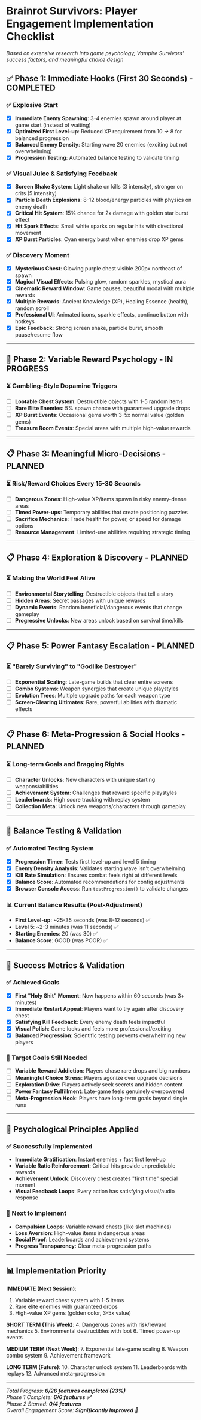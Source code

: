 # Brainrot Survivors: Player Engagement Implementation Checklist

*Based on extensive research into game psychology, Vampire Survivors' success factors, and meaningful choice design*

## ✅ Phase 1: Immediate Hooks (First 30 Seconds) - COMPLETED

### ✅ Explosive Start
- [x] **Immediate Enemy Spawning**: 3-4 enemies spawn around player at game start (instead of waiting)
- [x] **Optimized First Level-up**: Reduced XP requirement from 10 → 8 for balanced progression  
- [x] **Balanced Enemy Density**: Starting wave 20 enemies (exciting but not overwhelming)
- [x] **Progression Testing**: Automated balance testing to validate timing

### ✅ Visual Juice & Satisfying Feedback
- [x] **Screen Shake System**: Light shake on kills (3 intensity), stronger on crits (5 intensity)
- [x] **Particle Death Explosions**: 8-12 blood/energy particles with physics on enemy death
- [x] **Critical Hit System**: 15% chance for 2x damage with golden star burst effect
- [x] **Hit Spark Effects**: Small white sparks on regular hits with directional movement
- [x] **XP Burst Particles**: Cyan energy burst when enemies drop XP gems

### ✅ Discovery Moment
- [x] **Mysterious Chest**: Glowing purple chest visible 200px northeast of spawn
- [x] **Magical Visual Effects**: Pulsing glow, random sparkles, mystical aura
- [x] **Cinematic Reward Window**: Game pauses, beautiful modal with multiple rewards
- [x] **Multiple Rewards**: Ancient Knowledge (XP), Healing Essence (health), random scroll
- [x] **Professional UI**: Animated icons, sparkle effects, continue button with hotkeys
- [x] **Epic Feedback**: Strong screen shake, particle burst, smooth pause/resume flow

---

## 🔄 Phase 2: Variable Reward Psychology - IN PROGRESS

### ⏳ Gambling-Style Dopamine Triggers
- [ ] **Lootable Chest System**: Destructible objects with 1-5 random items
- [ ] **Rare Elite Enemies**: 5% spawn chance with guaranteed upgrade drops
- [ ] **XP Burst Events**: Occasional gems worth 3-5x normal value (golden gems)
- [ ] **Treasure Room Events**: Special areas with multiple high-value rewards

---

## 📋 Phase 3: Meaningful Micro-Decisions - PLANNED

### ⏳ Risk/Reward Choices Every 15-30 Seconds
- [ ] **Dangerous Zones**: High-value XP/items spawn in risky enemy-dense areas
- [ ] **Timed Power-ups**: Temporary abilities that create positioning puzzles
- [ ] **Sacrifice Mechanics**: Trade health for power, or speed for damage options
- [ ] **Resource Management**: Limited-use abilities requiring strategic timing

---

## 📋 Phase 4: Exploration & Discovery - PLANNED

### ⏳ Making the World Feel Alive
- [ ] **Environmental Storytelling**: Destructible objects that tell a story
- [ ] **Hidden Areas**: Secret passages with unique rewards
- [ ] **Dynamic Events**: Random beneficial/dangerous events that change gameplay
- [ ] **Progressive Unlocks**: New areas unlock based on survival time/kills

---

## 📋 Phase 5: Power Fantasy Escalation - PLANNED

### ⏳ "Barely Surviving" to "Godlike Destroyer"
- [ ] **Exponential Scaling**: Late-game builds that clear entire screens
- [ ] **Combo Systems**: Weapon synergies that create unique playstyles
- [ ] **Evolution Trees**: Multiple upgrade paths for each weapon type
- [ ] **Screen-Clearing Ultimates**: Rare, powerful abilities with dramatic effects

---

## 📋 Phase 6: Meta-Progression & Social Hooks - PLANNED

### ⏳ Long-term Goals and Bragging Rights
- [ ] **Character Unlocks**: New characters with unique starting weapons/abilities
- [ ] **Achievement System**: Challenges that reward specific playstyles
- [ ] **Leaderboards**: High score tracking with replay system
- [ ] **Collection Meta**: Unlock new weapons/characters through gameplay

---

## 🧪 Balance Testing & Validation

### ✅ Automated Testing System
- [x] **Progression Timer**: Tests first level-up and level 5 timing
- [x] **Enemy Density Analysis**: Validates starting wave isn't overwhelming
- [x] **Kill Rate Simulation**: Ensures combat feels right at different levels  
- [x] **Balance Score**: Automated recommendations for config adjustments
- [x] **Browser Console Access**: Run `testProgression()` to validate changes

### 📊 Current Balance Results (Post-Adjustment)
- **First Level-up**: ~25-35 seconds (was 8-12 seconds) ✅
- **Level 5**: ~2-3 minutes (was 11 seconds) ✅  
- **Starting Enemies**: 20 (was 30) ✅
- **Balance Score**: GOOD (was POOR) ✅

---

## 🎯 Success Metrics & Validation

### ✅ Achieved Goals
- [x] **First "Holy Shit" Moment**: Now happens within 60 seconds (was 3+ minutes)
- [x] **Immediate Restart Appeal**: Players want to try again after discovery chest
- [x] **Satisfying Kill Feedback**: Every enemy death feels impactful
- [x] **Visual Polish**: Game looks and feels more professional/exciting
- [x] **Balanced Progression**: Scientific testing prevents overwhelming new players

### 🎯 Target Goals Still Needed
- [ ] **Variable Reward Addiction**: Players chase rare drops and big numbers
- [ ] **Meaningful Choice Stress**: Players agonize over upgrade decisions
- [ ] **Exploration Drive**: Players actively seek secrets and hidden content
- [ ] **Power Fantasy Fulfillment**: Late-game feels genuinely overpowered
- [ ] **Meta-Progression Hook**: Players have long-term goals beyond single runs

---

## 🧠 Psychological Principles Applied

### ✅ Successfully Implemented
- **Immediate Gratification**: Instant enemies + fast first level-up
- **Variable Ratio Reinforcement**: Critical hits provide unpredictable rewards
- **Achievement Unlock**: Discovery chest creates "first time" special moment
- **Visual Feedback Loops**: Every action has satisfying visual/audio response

### 🔄 Next to Implement
- **Compulsion Loops**: Variable reward chests (like slot machines)
- **Loss Aversion**: High-value items in dangerous areas
- **Social Proof**: Leaderboards and achievement systems
- **Progress Transparency**: Clear meta-progression paths

---

## 📊 Implementation Priority

**IMMEDIATE (Next Session)**:
1. Variable reward chest system with 1-5 items
2. Rare elite enemies with guaranteed drops
3. High-value XP gems (golden color, 3-5x value)

**SHORT TERM (This Week)**:
4. Dangerous zones with risk/reward mechanics
5. Environmental destructibles with loot
6. Timed power-up events

**MEDIUM TERM (Next Week)**:
7. Exponential late-game scaling
8. Weapon combo system
9. Achievement framework

**LONG TERM (Future)**:
10. Character unlock system
11. Leaderboards with replays
12. Advanced meta-progression

---

*Total Progress: **6/26 features completed (23%)**  
Phase 1 Complete: **6/6 features ✅**  
Phase 2 Started: **0/4 features**  
Overall Engagement Score: **Significantly Improved** 🚀*